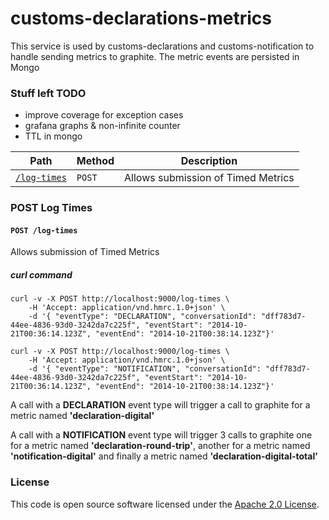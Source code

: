 
# customs-declarations-metrics

This service is used by customs-declarations and customs-notification to handle sending metrics to graphite.
The metric events are persisted in Mongo
 
### Stuff left TODO
* improve coverage for exception cases
* grafana graphs & non-infinite counter
* TTL in mongo

| Path                                                                                                                            |  Method  | Description                                |
|---------------------------------------------------------------------------------------------------------------------------------|----------|--------------------------------------------|
| [`/log-times`](#user-content-post-log-times)                                                                           |   `POST` | Allows submission of Timed Metrics |


### POST Log Times 
#### `POST /log-times`
Allows submission of Timed Metrics

##### curl command
```
curl -v -X POST http://localhost:9000/log-times \
    -H 'Accept: application/vnd.hmrc.1.0+json' \
    -d '{ "eventType": "DECLARATION", "conversationId": "dff783d7-44ee-4836-93d0-3242da7c225f", "eventStart": "2014-10-21T00:36:14.123Z", "eventEnd": "2014-10-21T00:38:14.123Z"}'
```

```
curl -v -X POST http://localhost:9000/log-times \
    -H 'Accept: application/vnd.hmrc.1.0+json' \
    -d '{ "eventType": "NOTIFICATION", "conversationId": "dff783d7-44ee-4836-93d0-3242da7c225f", "eventStart": "2014-10-21T00:36:14.123Z", "eventEnd": "2014-10-21T00:38:14.123Z"}'
```

A call with a **DECLARATION** event type will trigger a call to graphite for a metric named **'declaration-digital'**

A call with a **NOTIFICATION** event type will trigger 3 calls to graphite one for a metric named **'declaration-round-trip'**, another for a metric named **'notification-digital'** and finally a metric named **'declaration-digital-total'**

### License

This code is open source software licensed under the [Apache 2.0 License]("http://www.apache.org/licenses/LICENSE-2.0.html").

   